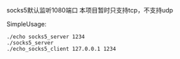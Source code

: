 socks5默认监听1080端口
本项目暂时只支持tcp，不支持udp

SimpleUsage:
```
./echo socks5_server 1234
./socks5_server 
./echo_socks5_client 127.0.0.1 1234  
```
